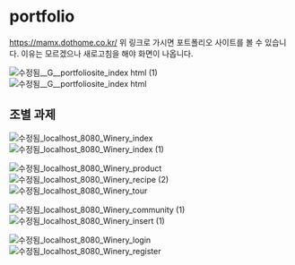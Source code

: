 # portfolio

https://mamx.dothome.co.kr/
위 링크로 가시면 포트폴리오 사이트를 볼 수 있습니다. 이유는 모르겠으나 새로고침을 해야 화면이 나옵니다.


![수정됨__G__portfoliosite_index html (1)](https://user-images.githubusercontent.com/78482307/124536765-88943c00-de53-11eb-99a3-607d39f18751.png)
![수정됨__G__portfoliosite_index html](https://user-images.githubusercontent.com/78482307/124536768-892cd280-de53-11eb-9d14-534cb49ac68a.png)


<h2>조별 과제</h2>

![수정됨_localhost_8080_Winery_index](https://user-images.githubusercontent.com/78482307/124538016-ecb7ff80-de55-11eb-9aae-df17917f21eb.png)
![수정됨_localhost_8080_Winery_index (1)](https://user-images.githubusercontent.com/78482307/124538020-ee81c300-de55-11eb-9524-f19a14ecb5cf.png)


![수정됨_localhost_8080_Winery_product](https://user-images.githubusercontent.com/78482307/124538027-f0e41d00-de55-11eb-915b-4748e8019d38.png)
![수정됨_localhost_8080_Winery_recipe (2)](https://user-images.githubusercontent.com/78482307/124538045-f6416780-de55-11eb-9758-337259940e2b.png)
![수정됨_localhost_8080_Winery_tour](https://user-images.githubusercontent.com/78482307/124538064-fb9eb200-de55-11eb-98a3-e09d81d31a2b.png)

![수정됨_localhost_8080_Winery_community (1)](https://user-images.githubusercontent.com/78482307/124538104-09543780-de56-11eb-8bfd-234349a73770.png)
![수정됨_localhost_8080_Winery_insert (1)](https://user-images.githubusercontent.com/78482307/124538106-0a856480-de56-11eb-8ad2-6cfc7ef80ebd.png)

![수정됨_localhost_8080_Winery_login](https://user-images.githubusercontent.com/78482307/124538110-0d805500-de56-11eb-892e-3a105fd2ab56.png)
![수정됨_localhost_8080_Winery_register](https://user-images.githubusercontent.com/78482307/124538111-0d805500-de56-11eb-922e-90583bd135af.png)

